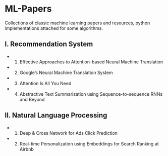 # ML-Papers
 
Collections of classic machine learning papers and resources, python implementations attached for some algorithms.

## I. Recommendation System

* 1. Effective Approaches to Attention-based Neural Machine Translation

* 2. Google’s Neural Machine Translation System

* 3. Attention Is All You Need

* 4. Abstractive Text Summarization using Sequence-to-sequence RNNs and Beyond

## II. Natural Language Processing

* 1. Deep & Cross Network for Ads Click Prediction

* 2. Real-time Personalization using Embeddings for Search Ranking at Airbnb

